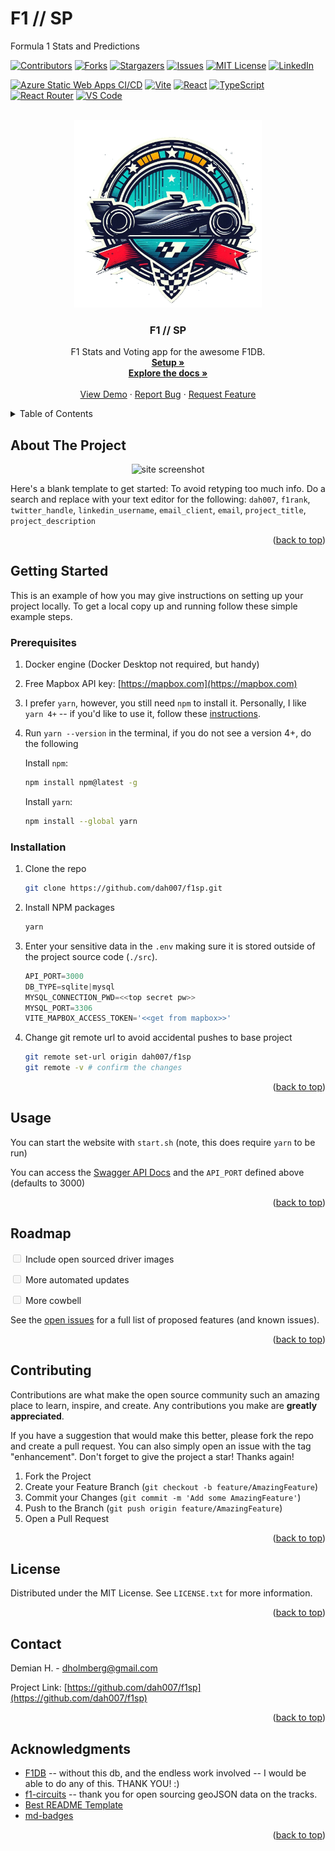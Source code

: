 <!-- MD033 ignore -->
<!-- Improved compatibility of back to top link: See: https://github.com/othneildrew/Best-README-Template/pull/73 -->

# F1 // SP

Formula 1 Stats and Predictions

<a id="readme-top"></a>

<!--
*** Thanks for checking out the Best-README-Template. If you have a suggestion
*** that would make this better, please fork the repo and create a pull request
*** or simply open an issue with the tag "enhancement".
*** Don't forget to give the project a star!
*** Thanks again! Now go create something AMAZING! :D
-->
<!-- PROJECT SHIELDS -->
<!--
*** I'm using markdown "reference style" links for readability.
*** Reference links are enclosed in brackets [ ] instead of parentheses ( ).
*** See the bottom of this document for the declaration of the reference variables
*** for contributors-url, forks-url, etc. This is an optional, concise syntax you may use.
*** https://www.markdownguide.org/basic-syntax/#reference-style-links
-->

[![Contributors][contributors-shield]][contributors-url]
[![Forks][forks-shield]][forks-url]
[![Stargazers][stars-shield]][stars-url]
[![Issues][issues-shield]][issues-url]
[![MIT License][license-shield]][license-url]
[![LinkedIn][linkedin-shield]][linkedin-url]

[![Azure Static Web Apps CI/CD](https://github.com/dah007/f1sp/actions/workflows/azure-static-web-apps-thankful-meadow-0f2e4ef10.yml/badge.svg)](https://github.com/dah007/f1sp/actions/workflows/azure-static-web-apps-thankful-meadow-0f2e4ef10.yml)
[![Vite][ViteJS-shield]][ViteJS-url] [![React][React.js]][React-url]
[![TypeScript][TypeScript-shield]][TypeScript-url]
[![React Router][React_Router-shield]][React_Router-url]
[![VS Code][VSCode-shield]][VSCode-url]

<!-- PROJECT LOGO -->
<br />
<div align="center">
  <a href="https://github.com/dah007/f1sp">
    <img src="src/assets/logos/f1_rank_just_car.png" alt="Logo" width="300">
  </a>

<h3 align="center">F1 // SP</h3>

  <p align="center">
    F1 Stats and Voting app for the awesome F1DB.
    <br />
    <a href="https://github.com/dah007/f1sp/docs/SETUP.md"><strong>Setup »</strong></a>
    <br />
    <a href="https://github.com/dah007/f1sp/docs"><strong>Explore the docs »</strong></a>
    <br />
    <br />
    <a href="https://github.com/dah007/f1sp">View Demo</a>
    ·
    <a href="https://github.com/dah007/f1sp/issues/new?labels=bug&template=bug-report---.md">Report Bug</a>
    ·
    <a href="https://github.com/dah007/f1sp/issues/new?labels=enhancement&template=feature-request---.md">Request Feature</a>
  </p>
</div>

<!-- TABLE OF CONTENTS -->
<details>
  <summary>Table of Contents</summary>
  <ol>
    <li>
      <a href="#about-the-project">About The Project</a>
    </li>
    <li>
      <a href="#getting-started">Getting Started</a>
      <ul>
        <li><a href="#prerequisites">Prerequisites</a></li>
        <li><a href="#installation">Installation</a></li>
      </ul>
    </li>
    <li><a href="#usage">Usage</a></li>
    <li><a href="#roadmap">Roadmap</a></li>
    <li><a href="#contributing">Contributing</a></li>
    <li><a href="#license">License</a></li>
    <li><a href="#contact">Contact</a></li>
    <li><a href="#acknowledgments">Acknowledgments</a></li>
  </ol>
</details>

<!-- ABOUT THE PROJECT -->

## About The Project

<p align="center">
  <img src="public/screenshot.png" width="400" alt="site screenshot" />
</p>

Here's a blank template to get started: To avoid retyping too much info. Do a search and replace with your text editor for the following: `dah007`, `f1rank`, `twitter_handle`, `linkedin_username`, `email_client`, `email`, `project_title`, `project_description`

<p align="right">(<a href="#readme-top">back to top</a>)</p>

<!-- GETTING STARTED -->

## Getting Started

This is an example of how you may give instructions on setting up your project locally.
To get a local copy up and running follow these simple example steps.

### Prerequisites

1. Docker engine (Docker Desktop not required, but handy)
2. Free Mapbox API key: [https://mapbox.com](https://mapbox.com)
3. I prefer `yarn`, however, you still need `npm` to install it.
    Personally, I like `yarn 4+` -- if you'd like to use it, follow these [instructions](https://yarnpkg.com/blog/release/4.0).
4. Run `yarn --version` in the terminal, if you do not see a version 4+, do the following

    Install `npm`:

    ```sh
    npm install npm@latest -g
    ```

    Install `yarn`:

    ```sh
    npm install --global yarn
    ```

### Installation

1. Clone the repo

    ```sh
    git clone https://github.com/dah007/f1sp.git
    ```

2. Install NPM packages

    ```sh
    yarn
    ```

3. Enter your sensitive data in the `.env` making sure it is stored outside of the project source code (`./src`).

    ```js
    API_PORT=3000
    DB_TYPE=sqlite|mysql
    MYSQL_CONNECTION_PWD=<<top secret pw>>
    MYSQL_PORT=3306
    VITE_MAPBOX_ACCESS_TOKEN='<<get from mapbox>>'
    ```

4. Change git remote url to avoid accidental pushes to base project

    ```sh
    git remote set-url origin dah007/f1sp
    git remote -v # confirm the changes
    ```

<p align="right">(<a href="#readme-top">back to top</a>)</p>

<!-- USAGE EXAMPLES -->

## Usage

You can start the website with `start.sh` (note, this does require `yarn` to be run)

You can access the [Swagger API Docs](http://localhost:3000/api-docs/#/default) and the `API_PORT` defined above (defaults to 3000)

<p align="right">(<a href="#readme-top">back to top</a>)</p>

<!-- ROADMAP -->

## Roadmap

<input type="checkbox" disabled /> Include open sourced driver images

<input type="checkbox" disabled /> More automated updates

<input type="checkbox" disabled /> More cowbell

See the [open issues](https://github.com/dah007/f1sp/issues) for a full list of proposed features (and known issues).

<p align="right">(<a href="#readme-top">back to top</a>)</p>

<!-- CONTRIBUTING -->

## Contributing

Contributions are what make the open source community such an amazing place to learn, inspire, and create. Any contributions you make are **greatly appreciated**.

If you have a suggestion that would make this better, please fork the repo and create a pull request. You can also simply open an issue with the tag "enhancement".
Don't forget to give the project a star! Thanks again!

1. Fork the Project
2. Create your Feature Branch (`git checkout -b feature/AmazingFeature`)
3. Commit your Changes (`git commit -m 'Add some AmazingFeature'`)
4. Push to the Branch (`git push origin feature/AmazingFeature`)
5. Open a Pull Request

<p align="right">(<a href="#readme-top">back to top</a>)</p>

<!-- 
### Top contributors

<a href="https://github.com/dah007/f1sp/graphs/contributors">
  <img src="https://contrib.rocks/image?repo=dah007/f1sp" alt="contrib.rocks image" />
</a> -->

<!-- LICENSE -->

## License

Distributed under the MIT License. See `LICENSE.txt` for more information.

<p align="right">(<a href="#readme-top">back to top</a>)</p>

<!-- CONTACT -->

## Contact

Demian H. - <dholmberg@gmail.com>

Project Link: [https://github.com/dah007/f1sp](https://github.com/dah007/f1sp)

<p align="right">(<a href="#readme-top">back to top</a>)</p>

<!-- ACKNOWLEDGMENTS -->

## Acknowledgments

-   [F1DB](https://github.com/f1db/f1db) -- without this db, and the endless work involved -- I would be able to do any of this. THANK YOU! :)
-   [f1-circuits](https://github.com/bacinger/f1-circuits) -- thank you for open sourcing geoJSON data on the tracks.
-   [Best README Template](https://github.com/othneildrew/Best-README-Template)
-   [md-badges](https://github.com/inttter/md-badges)

<p align="right">(<a href="#readme-top">back to top</a>)</p>

<!-- MARKDOWN LINKS & IMAGES -->
<!-- https://www.markdownguide.org/basic-syntax/#reference-style-links -->

[React-url]: https://reactjs.org/
[React.js]: https://img.shields.io/badge/React-20232A?style=for-the-badge&logo=react&logoColor=61DAFB
[React_Router-shield]: https://img.shields.io/badge/React_Router-CA4245?logo=react-router&logoColor=white
[React_Router-url]: https://reactrouter.com/
[TypeScript-shield]: https://img.shields.io/badge/TypeScript-3178C6?logo=typescript&logoColor=fff
[TypeScript-url]: https://www.typescriptlang.org/
[VSCode-shield]: https://custom-icon-badges.demolab.com/badge/Visual%20Studio%20Code-0078d7.svg?logo=vsc&logoColor=white
[VSCode-url]: https://code.visualstudio.com/
[ViteJS-shield]: https://img.shields.io/badge/Vite-646CFF?logo=vite&logoColor=fff
[ViteJS-url]: https://vitejs.dev
[contributors-shield]: https://img.shields.io/github/contributors/dah007/f1sp.svg?style=for-the-badge
[contributors-url]: https://github.com/dah007/f1sp/graphs/contributors
[forks-shield]: https://img.shields.io/github/forks/dah007/f1sp.svg?style=for-the-badge
[forks-url]: https://github.com/dah007/f1sp/network/members
[issues-shield]: https://img.shields.io/github/issues/dah007/f1sp.svg?style=for-the-badge
[issues-url]: https://github.com/dah007/f1sp/issues
[license-shield]: https://img.shields.io/github/license/dah007/f1sp.svg?style=for-the-badge
[license-url]: https://github.com/dah007/f1sp/blob/master/LICENSE.txt
[linkedin-shield]: https://img.shields.io/badge/-LinkedIn-black.svg?style=for-the-badge&logo=linkedin&colorB=555
[linkedin-url]: https://www.linkedin.com/in/dah007/
[stars-shield]: https://img.shields.io/github/stars/dah007/f1sp.svg?style=for-the-badge
[stars-url]: https://github.com/dah007/f1sp/stargazers
